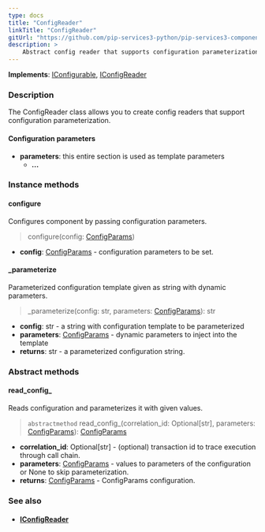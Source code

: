 ```yaml
---
type: docs
title: "ConfigReader"
linkTitle: "ConfigReader"
gitUrl: "https://github.com/pip-services3-python/pip-services3-components-python"
description: >
    Abstract config reader that supports configuration parameterization.
---
```


**Implements**: [IConfigurable](../../../commons/config/iconfigurable), [IConfigReader](../iconfig_reader)

### Description

The ConfigReader class allows you to create config readers that support configuration parameterization.

#### Configuration parameters
- **parameters**: this entire section is used as template parameters
    - **...**


### Instance methods

#### configure
Configures component by passing configuration parameters.

>  configure(config: [ConfigParams](../../../commons/config/config_params))

- **config**: [ConfigParams](../../../commons/config/config_params) - configuration parameters to be set.


#### _parameterize
Parameterized configuration template given as string with dynamic parameters.

>  _parameterize(config: str, parameters: [ConfigParams](../../../commons/config/config_params)): str

- **config**: str - a string with configuration template to be parameterized
- **parameters**: [ConfigParams](../../../commons/config/config_params) - dynamic parameters to inject into the template
- **returns**: str - a parameterized configuration string.

### Abstract methods

#### read_config_
Reads configuration and parameterizes it with given values.

> `abstractmethod` read_config_(correlation_id: Optional[str], parameters: [ConfigParams](../../../commons/config/config_params)): [ConfigParams](../../../commons/config/config_params)

- **correlation_id**: Optional[str] - (optional) transaction id to trace execution through call chain.
- **parameters**: [ConfigParams](../../../commons/config/config_params) - values to parameters of the configuration or None to skip parameterization.
- **returns**: [ConfigParams](../../../commons/config/config_params) - ConfigParams configuration.



### See also
- #### [IConfigReader](../iconfig_reader)
